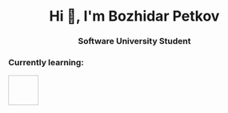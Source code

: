 <h1 align="center">Hi 👋, I'm Bozhidar Petkov</h1>
<h3 align="center">Software University Student</h3>
<h3 align="left">Currently learning:</h3>
<p align="left"><img scr="https://raw.githubusercontent.com/devicons/devicon/master/icons/csharp/csharp-original.svg" width = "60" height = "60"/>
